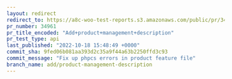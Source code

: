 ```yaml
---
layout: redirect
redirect_to: https://a8c-woo-test-reports.s3.amazonaws.com/public/pr/34961/api/index.html
pr_number: 34961
pr_title_encoded: "Add+product+management+description"
pr_test_type: api
last_published: "2022-10-18 15:48:49 +0000"
commit_sha: 9fed06b081aa393d2c35a9f44a63b2250ffd3c93
commit_message: "Fix up phpcs errors in product feature file"
branch_name: add/product-management-description
---
```

